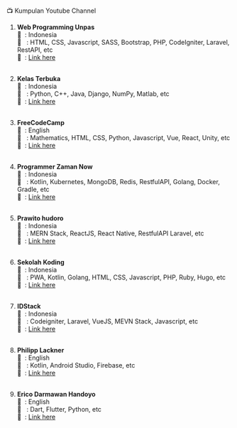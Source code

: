 :tv: Kumpulan Youtube Channel

1. <b>Web Programming Unpas</b> <br/>
   :speech_balloon: &nbsp;: Indonesia<br/>
   :page_facing_up: &nbsp;&nbsp;: HTML, CSS, Javascript, SASS, Bootstrap, PHP, CodeIgniter, Laravel, RestAPI, etc<br/>
   :link: &nbsp;: <a href="https://www.youtube.com/channel/UCkXmLjEr95LVtGuIm3l2dPg" target="_blank">Link here</a><br/><br/>

2. <b>Kelas Terbuka</b> <br/>
   :speech_balloon: &nbsp;: Indonesia<br/>
   :page_facing_up: &nbsp;&nbsp;: Python, C++, Java, Django, NumPy, Matlab, etc<br/>
   :link: &nbsp;: <a href="https://www.youtube.com/user/faqihzamukhlish" target="_blank">Link here</a><br/><br/>

3. <b>FreeCodeCamp</b> <br/>
   :speech_balloon: &nbsp;: English<br/>
   :page_facing_up: &nbsp;&nbsp;: Mathematics, HTML, CSS, Python, Javascript, Vue, React, Unity, etc<br/>
   :link: &nbsp;: <a href="https://www.youtube.com/channel/UC8butISFwT-Wl7EV0hUK0BQ" target="_blank">Link here</a><br/><br/>

4. <b>Programmer Zaman Now</b> <br/>
   :speech_balloon: &nbsp;: Indonesia<br/>
   :page_facing_up: &nbsp;&nbsp;: Kotlin, Kubernetes, MongoDB, Redis, RestfulAPI, Golang, Docker, Gradle, etc<br/>
   :link: &nbsp;: <a href="https://www.youtube.com/channel/UC14ZKB9XsDZbnHVmr4AmUpQ" target="_blank">Link here</a><br/><br/>

5. <b>Prawito hudoro</b> <br/>
   :speech_balloon: &nbsp;: Indonesia<br/>
   :page_facing_up: &nbsp;&nbsp;: MERN Stack, ReactJS, React Native, RestfulAPI Laravel, etc<br/>
   :link: &nbsp;: <a href="https://www.youtube.com/channel/UC4k3OBYU4q6MuspHVzZlkew" target="_blank">Link here</a><br/><br/>

6. <b>Sekolah Koding</b> <br/>
   :speech_balloon: &nbsp;: Indonesia<br/>
   :page_facing_up: &nbsp;&nbsp;: PWA, Kotlin, Golang, HTML, CSS, Javascript, PHP, Ruby, Hugo, etc<br/>
   :link: &nbsp;: <a href="https://www.youtube.com/c/SekolahKoding" target="_blank">Link here</a><br/><br/>

7. <b>IDStack</b> <br/>
   :speech_balloon: &nbsp;: Indonesia<br/>
   :page_facing_up: &nbsp;&nbsp;: Codeigniter, Laravel, VueJS, MEVN Stack, Javascript, etc<br/>
   :link: &nbsp;: <a href="https://www.youtube.com/c/IDStack/playlists" target="_blank">Link here</a><br/><br/>

8. <b>Philipp Lackner</b> <br/>
   :speech_balloon: &nbsp;: English<br/>
   :page_facing_up: &nbsp;&nbsp;: Kotlin, Android Studio, Firebase, etc<br/>
   :link: &nbsp;: <a href="https://www.youtube.com/c/PhilippLackner/playlists" target="_blank">Link here</a><br/><br/>

9. <b>Erico Darmawan Handoyo</b> <br/>
   :speech_balloon: &nbsp;: English<br/>
   :page_facing_up: &nbsp;&nbsp;: Dart, Flutter, Python, etc<br/>
   :link: &nbsp;: <a href="https://www.youtube.com/c/EricoDarmawanHandoyo/playlists" target="_blank">Link here</a><br/><br/>
